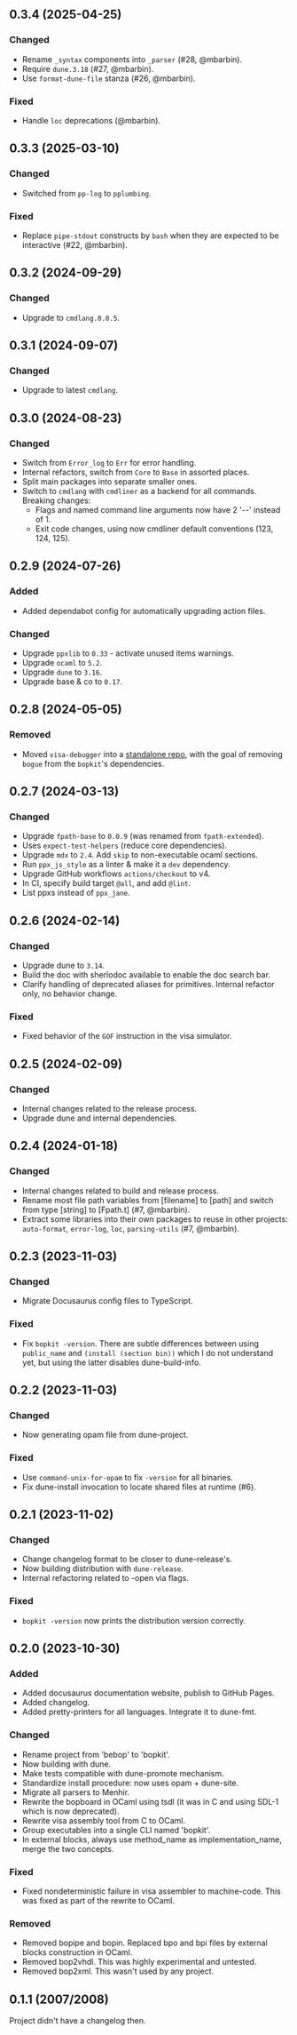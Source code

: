 ## 0.3.4 (2025-04-25)

### Changed

- Rename `_syntax` components into `_parser` (#28, @mbarbin).
- Require `dune.3.18` (#27, @mbarbin).
- Use `format-dune-file` stanza (#26, @mbarbin).

### Fixed

- Handle `loc` deprecations (@mbarbin).

## 0.3.3 (2025-03-10)

### Changed

- Switched from `pp-log` to `pplumbing`.

### Fixed

- Replace `pipe-stdout` constructs by `bash` when they are expected to be interactive (#22, @mbarbin).

## 0.3.2 (2024-09-29)

### Changed

- Upgrade to `cmdlang.0.0.5`.

## 0.3.1 (2024-09-07)

### Changed

- Upgrade to latest `cmdlang`.

## 0.3.0 (2024-08-23)

### Changed

- Switch from `Error_log` to `Err` for error handling.
- Internal refactors, switch from `Core` to `Base` in assorted places.
- Split main packages into separate smaller ones.
- Switch to `cmdlang` with `cmdliner` as a backend for all commands. Breaking changes:
  - Flags and named command line arguments now have 2 '--' instead of 1.
  - Exit code changes, using now cmdliner default conventions (123, 124, 125).

## 0.2.9 (2024-07-26)

### Added

- Added dependabot config for automatically upgrading action files.

### Changed

- Upgrade `ppxlib` to `0.33` - activate unused items warnings.
- Upgrade `ocaml` to `5.2`.
- Upgrade `dune` to `3.16`.
- Upgrade base & co to `0.17`.

## 0.2.8 (2024-05-05)

### Removed

- Moved `visa-debugger` into a [standalone repo](https://github.com/mbarbin/visa-debugger), with the goal of removing `bogue` from the `bopkit`'s dependencies.

## 0.2.7 (2024-03-13)

### Changed

- Upgrade `fpath-base` to `0.0.9` (was renamed from `fpath-extended`).
- Uses `expect-test-helpers` (reduce core dependencies).
- Upgrade `mdx` to `2.4`. Add `skip` to non-executable ocaml sections.
- Run `ppx_js_style` as a linter & make it a `dev` dependency.
- Upgrade GitHub workflows `actions/checkout` to v4.
- In CI, specify build target `@all`, and add `@lint`.
- List ppxs instead of `ppx_jane`.

## 0.2.6 (2024-02-14)

### Changed

- Upgrade dune to `3.14`.
- Build the doc with sherlodoc available to enable the doc search bar.
- Clarify handling of deprecated aliases for primitives. Internal refactor only,
  no behavior change.

### Fixed

- Fixed behavior of the `GOF` instruction in the visa simulator.

## 0.2.5 (2024-02-09)

### Changed

- Internal changes related to the release process.
- Upgrade dune and internal dependencies.

## 0.2.4 (2024-01-18)

### Changed

- Internal changes related to build and release process.
- Rename most file path variables from [filename] to [path] and switch from type
  [string] to [Fpath.t] (#7, @mbarbin).
- Extract some libraries into their own packages to reuse in other projects:
  `auto-format`, `error-log`, `loc`, `parsing-utils` (#7, @mbarbin).

## 0.2.3 (2023-11-03)

### Changed

- Migrate Docusaurus config files to TypeScript.

### Fixed

- Fix `bopkit -version`. There are subtle differences between using
  `public_name` and `(install (section bin))` which I do not understand yet, but
  using the latter disables dune-build-info.

## 0.2.2 (2023-11-03)

### Changed

- Now generating opam file from dune-project.

### Fixed

- Use `command-unix-for-opam` to fix `-version` for all binaries.
- Fix dune-install invocation to locate shared files at runtime (#6).

## 0.2.1 (2023-11-02)

### Changed

- Change changelog format to be closer to dune-release's.
- Now building distribution with `dune-release`.
- Internal refactoring related to -open via flags.

### Fixed

- `bopkit -version` now prints the distribution version correctly.

## 0.2.0 (2023-10-30)

### Added

- Added docusaurus documentation website, publish to GitHub Pages.
- Added changelog.
- Added pretty-printers for all languages. Integrate it to dune-fmt.

### Changed

- Rename project from 'bebop' to 'bopkit'.
- Now building with dune.
- Make tests compatible with dune-promote mechanism.
- Standardize install procedure: now uses opam + dune-site.
- Migrate all parsers to Menhir.
- Rewrite the bopboard in OCaml using tsdl (it was in C and using SDL-1 which is now deprecated).
- Rewrite visa assembly tool from C to OCaml.
- Group executables into a single CLI named 'bopkit'.
- In external blocks, always use method_name as implementation_name, merge the two concepts.

### Fixed

- Fixed nondeterministic failure in visa assembler to machine-code. This was
  fixed as part of the rewrite to OCaml.

### Removed

- Removed bopipe and bopin. Replaced bpo and bpi files by external blocks construction in OCaml.
- Removed bop2vhdl. This was highly experimental and untested.
- Removed bop2xml. This wasn't used by any project.

## 0.1.1 (2007/2008)

Project didn't have a changelog then.
